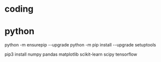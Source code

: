 # coding


# python
python -m ensurepip --upgrade
python -m pip install --upgrade setuptools

pip3 install numpy pandas matplotlib scikit-learn scipy tensorflow

